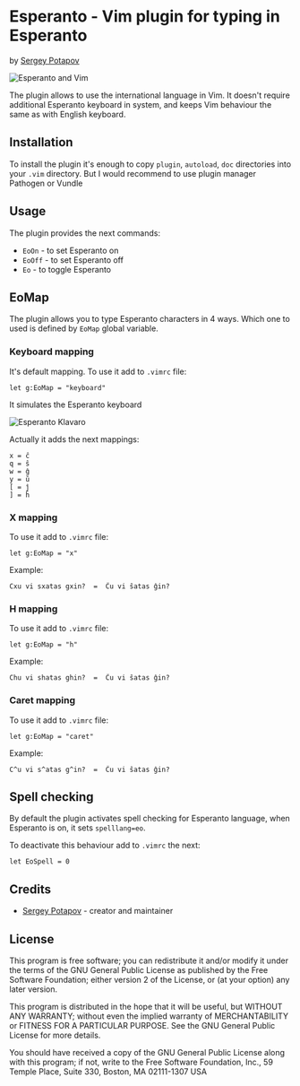 # Esperanto - Vim plugin for typing in Esperanto
by [Sergey Potapov](https://github.com/greyblake)


![Esperanto and Vim](http://i1078.photobucket.com/albums/w484/greyblake/esperanto_vim_small.png "Esperanto and Vim")

The plugin allows to use the international language in Vim.
It doesn't require additional Esperanto keyboard in system, and keeps
Vim behaviour the same as with English keyboard.


## Installation

To install the plugin it's enough to copy `plugin`, `autoload`, `doc` directories into your `.vim` directory.
But I would recommend to use plugin manager Pathogen or Vundle

## Usage


The plugin provides the next commands:

* `EoOn` - to set Esperanto on
* `EoOff` - to set Esperanto off
* `Eo` - to toggle Esperanto

## EoMap

The plugin allows you to type Esperanto characters in 4 ways. Which one to used is
defined by `EoMap` global variable.

### Keyboard mapping

It's default mapping.  To use it add to `.vimrc` file:

```
let g:EoMap = "keyboard"
```

It simulates the Esperanto keyboard

![Esperanto Klavaro](http://i1078.photobucket.com/albums/w484/greyblake/esperanto_klavaro-1.png "Esperanto Klavaro")

Actually it adds the next mappings:

    x = ĉ
    q = ŝ
    w = ĝ
    y = ŭ
    [ = ĵ
    ] = ĥ

### X mapping

To use it add to `.vimrc` file:

```
let g:EoMap = "x"
```

Example:

```
Cxu vi sxatas gxin?  =  Ĉu vi ŝatas ĝin?
```

### H mapping

To use it add to `.vimrc` file:

```
let g:EoMap = "h"
```

Example:

```
Chu vi shatas ghin?  =  Ĉu vi ŝatas ĝin?
```

### Caret mapping

To use it add to `.vimrc` file:

```
let g:EoMap = "caret"
```

Example:

```
C^u vi s^atas g^in?  =  Ĉu vi ŝatas ĝin?
```

## Spell checking

By default the plugin activates spell checking for Esperanto language,
when Esperanto is on, it sets `spelllang=eo`.

To deactivate this behaviour add to `.vimrc` the next:

    let EoSpell = 0


## Credits

* [Sergey Potapov](https://github.com/greyblake) - creator and maintainer


## License

This program is free software; you can redistribute it and/or
modify it under the terms of the GNU General Public License as
published by the Free Software Foundation; either version 2 of
the License, or (at your option) any later version.

This program is distributed in the hope that it will be useful,
but WITHOUT ANY WARRANTY; without even the implied warranty of
MERCHANTABILITY or FITNESS FOR A PARTICULAR PURPOSE. See the GNU
General Public License for more details.

You should have received a copy of the GNU General Public License
along with this program; if not, write to the Free Software
Foundation, Inc., 59 Temple Place, Suite 330, Boston,
MA 02111-1307 USA
